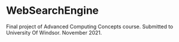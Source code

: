 # WebSearchEngine
Final project of Advanced Computing Concepts course. Submitted to University Of Windsor. November 2021.
